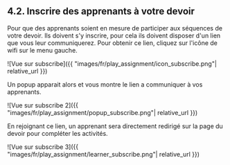 ## 4.2. Inscrire des apprenants à votre devoir

Pour que des apprenants soient en mesure de participer aux séquences de votre devoir. Ils doivent s'y inscrire, pour cela ils doivent disposer d'un lien que vous leur communiquerez. Pour obtenir ce lien, cliquez sur l'icône de wifi sur le menu gauche.

![Vue sur subscribe]({{ "images/fr/play_assignment/icon_subscribe.png"| relative_url }})

Un popup apparait alors et vous montre le lien a communiquer à vos apprenants.

![Vue sur subscribe 2]({{ "images/fr/play_assignment/popup_subscribe.png"| relative_url }})

En rejoignant ce lien, un apprenant sera directement redirigé sur la page du devoir pour compléter les activités.

![Vue sur subscribe 3]({{ "images/fr/play_assignment/learner_subscribe.png"| relative_url }})